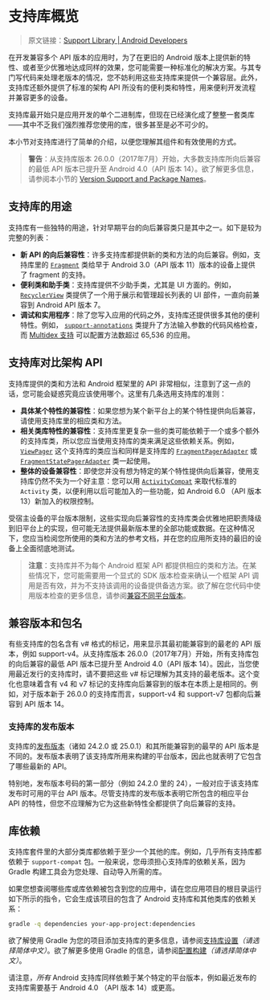 # 支持库概览
> 原文链接：[Support Library |  Android Developers](https://developer.android.google.cn/topic/libraries/support-library/)

在开发兼容多个 API 版本的应用时，为了在更旧的 Android 版本上提供新的特性、或者至少优雅地达成同样的效果，您可能需要一种标准化的解决方案。与其专门写代码来处理老版本的情况，您不妨利用这些支持库来提供一个兼容层。此外，支持库还额外提供了标准的架构 API 所没有的便利类和特性，用来便利开发流程并兼容更多的设备。

支持库最开始只是应用开发的单个二进制库，但现在已经演化成了整整一套类库——其中不乏我们强烈推荐您使用的库，很多甚至是必不可少的。

本小节对支持库进行了简单的介绍，以便您理解其组件和有效使用的方式。

> **警告**：从支持库版本 26.0.0（2017年7月）开始，大多数支持库所向后兼容的最低 API 版本已提升至 Android 4.0（API 版本 14）。欲了解更多信息，请参阅本小节的 [Version Support and Package Names](https://developer.android.google.cn/topic/libraries/support-library/#api-versions)。

## 支持库的用途

支持库有一些独特的用途，针对早期平台的向后兼容类只是其中之一。如下是较为完整的列表：

* **新 API 的向后兼容性**：许多支持库都提供新的类和方法的向后兼容。例如，支持库里的 [`Fragment`](https://developer.android.google.cn/reference/android/support/v4/app/Fragment.html) 类给早于 Android 3.0（API 版本 11）版本的设备上提供了 fragment 的支持。
* **便利类和助手类**：支持库提供不少助手类，尤其是 UI 方面的。例如，[`RecyclerView`](https://developer.android.google.cn/reference/android/support/v7/widget/RecyclerView.html) 类提供了一个用于展示和管理超长列表的 UI 部件，一直向前兼容到 Android API 版本 7。
* **调试和实用程序**：除了您写入应用的代码之外，支持库还提供很多其他的便利特性。例如， [`support-annotations`](https://developer.android.google.cn/studio/write/annotations.html) 类提升了方法输入参数的代码风格检查，而 [Multidex 支持](https://developer.android.google.cn/studio/build/multidex) 可以配置方法数超过 65,536 的应用。

## 支持库对比架构 API

支持库提供的类和方法和 Android 框架里的 API 非常相似，注意到了这一点的话，您可能会疑惑究竟应该使用哪个。这里有几条选用支持库的准则：

* **具体某个特性的兼容性**：如果您想为某个新平台上的某个特性提供向后兼容，请使用支持库里的相应类和方法。
* **相关类库特性的兼容性**：支持库里更复杂一些的类可能依赖于一个或多个额外的支持库类，所以您应当使用支持库的类来满足这些依赖关系。例如，[`ViewPager`](https://developer.android.google.cn/reference/android/support/v4/view/ViewPager.html) 这个支持库的类应当和同样是支持库的 [`FragmentPagerAdapter`](https://developer.android.google.cn/reference/android/support/v4/app/FragmentPagerAdapter.html) 或 [`FragmentStatePagerAdapter`](https://developer.android.google.cn/reference/android/support/v4/app/FragmentStatePagerAdapter.html) 类一起使用。
* **整体的设备兼容性**：即使您并没有想为特定的某个特性提供向后兼容，使用支持库仍然不失为一个好主意：您可以用 [`ActivityCompat`](https://developer.android.google.cn/reference/android/support/v4/app/ActivityCompat.html) 来取代标准的 `Activity` 类，以便利用以后可能加入的一些功能，如 Android 6.0 （API 版本 13）新加入的权限控制。

受宿主设备的平台版本限制，这些实现向后兼容性的支持库类会优雅地把职责降级到旧平台上的实现，但可能无法提供最新版本里的全部功能或数据。在这种情况下，您应当检阅您所使用的类和方法的参考文档，并在您的应用所支持的最旧的设备上全面彻底地测试。

> **注意**：支持库并不为每个 Android 框架 API 都提供相应的类和方法。在某些情况下，您可能需要用一个显式的 SDK 版本检查来确认一个框架 API 调用是否有效，并为不支持该调用的设备提供备选方案。欲了解在您代码中使用版本检查的更多信息，请参阅[兼容不同平台版本](https://developer.android.google.cn/training/basics/supporting-devices/platforms.html)。

## 兼容版本和包名

有些支持库的包名含有 v# 格式的标记，用来显示其最初能兼容到的最老的 API 版本，例如 support-v4。从支持库版本 26.0.0（2017年7月）开始，所有支持库包的向后兼容的最低 API 版本已提升至 Android 4.0（API 版本 14）。因此，当您使用最近发行的支持库时，请不要把这些 v# 标记理解为其支持的最老版本。这个变化也意味着含有 v4 和 v7 标记的支持库向后兼容到的版本在本质上是相同的。例如，对于版本新于 26.0.0 的支持库而言，support-v4 和 support-v7 包都向后兼容到 API 版本 14。

### 支持库的发布版本

支持库的[发布版本](https://developer.android.google.cn/topic/libraries/support-library/revisions.html)（诸如 24.2.0 或 25.0.1）和其所能兼容到的最早的 API 版本是不同的。发布版本表明了该支持库所用来构建的平台版本，因此也就表明了它包含了哪些最新的 API。

特别地，发布版本号码的第一部分（例如 24.2.0 里的 24），一般对应于该支持库发布时可用的平台 API 版本。尽管支持库的发布版本表明它所包含的相应平台 API 的特性，但您不应理解为它为这些新特性全都提供了向后兼容的支持。

## 库依赖

支持库套件里的大部分类库都依赖于至少一个其他的库。例如，几乎所有支持库都依赖于 `support-compat` 包。一般来说，您毋须担心支持库的依赖关系，因为 Gradle 构建工具会为您处理、自动导入所需的库。

如果您想查阅哪些库或库依赖被包含到您的应用中，请在您应用项目的根目录运行如下所示的指令，它会生成该项目的包含了 Android 支持库和其他类库的依赖关系：

```bash
gradle -q dependencies your-app-project:dependencies
```

欲了解使用 Gradle 为您的项目添加支持库的更多信息，请参阅[支持库设置](https://developer.android.google.cn/topic/libraries/support-library/features)*（请选择简体中文）*。欲了解更多使用 Gradle 的信息，请参阅[配置构建](https://developer.android.google.cn/studio/build/)*（请选择简体中文）*。

请注意，*所有* Android 支持库同样依赖于某个特定的平台版本，例如最近发布的支持库需要基于 Android 4.0 （API 版本 14）或更高。

